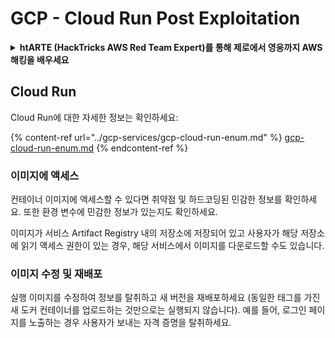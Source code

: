 # GCP - Cloud Run Post Exploitation

<details>

<summary><strong>htARTE (HackTricks AWS Red Team Expert)를 통해 제로에서 영웅까지 AWS 해킹을 배우세요</strong></summary>

HackTricks를 지원하는 다른 방법:

* **회사가 HackTricks에 광고되길 원하거나 HackTricks를 PDF로 다운로드**하려면 [**구독 요금제**](https://github.com/sponsors/carlospolop)를 확인하세요!
* [**공식 PEASS & HackTricks 스왜그**](https://peass.creator-spring.com)를 구매하세요
* [**The PEASS Family**](https://opensea.io/collection/the-peass-family)를 발견하세요, 당사의 독점 [**NFTs**](https://opensea.io/collection/the-peass-family) 컬렉션
* **💬 [**Discord 그룹**](https://discord.gg/hRep4RUj7f) 또는 [**텔레그램 그룹**](https://t.me/peass)에 가입하거나**Twitter** 🐦 [**@hacktricks\_live**](https://twitter.com/hacktricks\_live)**를 팔로우하세요.**
* **해킹 트릭을 공유하려면 PR을 제출하여** [**HackTricks**](https://github.com/carlospolop/hacktricks) 및 [**HackTricks Cloud**](https://github.com/carlospolop/hacktricks-cloud) github 저장소에 제출하세요.

</details>

## Cloud Run

Cloud Run에 대한 자세한 정보는 확인하세요:

{% content-ref url="../gcp-services/gcp-cloud-run-enum.md" %}
[gcp-cloud-run-enum.md](../gcp-services/gcp-cloud-run-enum.md)
{% endcontent-ref %}

### 이미지에 액세스

컨테이너 이미지에 액세스할 수 있다면 취약점 및 하드코딩된 민감한 정보를 확인하세요. 또한 환경 변수에 민감한 정보가 있는지도 확인하세요.

이미지가 서비스 Artifact Registry 내의 저장소에 저장되어 있고 사용자가 해당 저장소에 읽기 액세스 권한이 있는 경우, 해당 서비스에서 이미지를 다운로드할 수도 있습니다.

### 이미지 수정 및 재배포

실행 이미지를 수정하여 정보를 탈취하고 새 버전을 재배포하세요 (동일한 태그를 가진 새 도커 컨테이너를 업로드하는 것만으로는 실행되지 않습니다). 예를 들어, 로그인 페이지를 노출하는 경우 사용자가 보내는 자격 증명을 탈취하세요.
